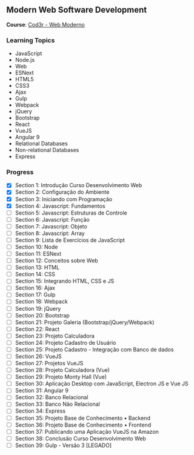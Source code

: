 ## Modern Web Software Development

**Course**: [Cod3r - Web Moderno](https://www.cod3r.com.br/courses/web-moderno)

### Learning Topics

- JavaScript
- Node.js
- Web
- ESNext
- HTML5
- CSS3
- Ajax
- Gulp
- Webpack
- jQuery
- Bootstrap
- React
- VueJS
- Angular 9
- Relational Databases
- Non-relational Databases
- Express

### Progress

- [x] Section 1: Introdução Curso Desenvolvimento Web  
- [x] Section 2: Configuração do Ambiente  
- [x] Section 3: Iniciando com Programação  
- [x] Section 4: Javascript: Fundamentos  
- [ ] Section 5: Javascript: Estruturas de Controle  
- [ ] Section 6: Javascript: Função  
- [ ] Section 7: Javascript: Objeto  
- [ ] Section 8: Javascript: Array  
- [ ] Section 9: Lista de Exercícios de JavaScript  
- [ ] Section 10: Node  
- [ ] Section 11: ESNext  
- [ ] Section 12: Conceitos sobre Web  
- [ ] Section 13: HTML  
- [ ] Section 14: CSS  
- [ ] Section 15: Integrando HTML, CSS e JS  
- [ ] Section 16: Ajax  
- [ ] Section 17: Gulp  
- [ ] Section 18: Webpack  
- [ ] Section 19: jQuery  
- [ ] Section 20: Bootstrap  
- [ ] Section 21: Projeto Galeria (Bootstrap/jQuery/Webpack)  
- [ ] Section 22: React  
- [ ] Section 23: Projeto Calculadora  
- [ ] Section 24: Projeto Cadastro de Usuário  
- [ ] Section 25: Projeto Cadastro - Integração com Banco de dados   
- [ ] Section 26: VueJS  
- [ ] Section 27: Projetos VueJS  
- [ ] Section 28: Projeto Calculadora (Vue)  
- [ ] Section 29: Projeto Monty Hall (Vue)  
- [ ] Section 30: Aplicação Desktop com JavaScript, Electron JS e Vue JS  
- [ ] Section 31: Angular 9  
- [ ] Section 32: Banco Relacional  
- [ ] Section 33: Banco Não Relacional  
- [ ] Section 34: Express  
- [ ] Section 35: Projeto Base de Conhecimento • Backend  
- [ ] Section 36: Projeto Base de Conhecimento • Frontend  
- [ ] Section 37: Publicando uma Aplicação VueJS na Amazon  
- [ ] Section 38: Conclusão Curso Desenvolvimento Web  
- [ ] Section 39: Gulp - Versão 3 [LEGADO]  
